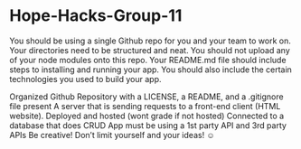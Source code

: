 # Hope-Hacks-Group-11

You should be using a single Github repo for you and your team to work on.
Your directories need to be structured and neat. 
You should not upload any of your node modules onto this repo.
Your README.md file should include steps to installing and running your app. You should also include the certain technologies you used to build your app.

Organized Github Repository with a LICENSE, 
a README, and a .gitignore file present
A server that is sending requests to 
a front-end client (HTML website).
Deployed and hosted (wont grade if not hosted)
Connected to a database that does CRUD
App must be using a 1st party API and 3rd party APIs
Be creative! Don’t limit yourself and your ideas! ☺
